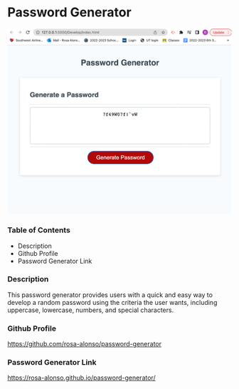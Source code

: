# Password Generator

![Screen Shot](./assets/screenshot-passwordgen.png)

### **Table of Contents**

- Description
- Github Profile
- Password Generator Link

### **Description**

This password generator provides users with a quick and easy way to develop a random password using the criteria the user wants, including uppercase, lowercase, numbers, and special characters.

### Github Profile

https://github.com/rosa-alonso/password-generator

### Password Generator Link

https://rosa-alonso.github.io/password-generator/
